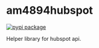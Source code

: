 # am4894hubspot

[![pypi package](https://img.shields.io/pypi/v/am4894hubspot.svg)](https://pypi.python.org/pypi/am4894hubspot/)

Helper library for hubspot api.


